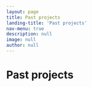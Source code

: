 ```yaml
---
layout: page
title: Past projects
landing-title: 'Past projects'
nav-menu: true
description: null
image: null
author: null
---
```


<h1>Past projects</h1>
